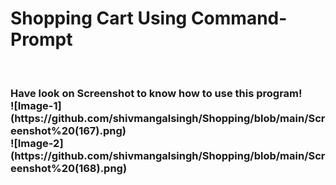 <h1>Shopping Cart Using Command-Prompt</h1>
<br>
<h3>Have look on Screenshot to know how to use this program!
  <br>
![Image-1](https://github.com/shivmangalsingh/Shopping/blob/main/Screenshot%20(167).png)
  <br>
![Image-2](https://github.com/shivmangalsingh/Shopping/blob/main/Screenshot%20(168).png)
